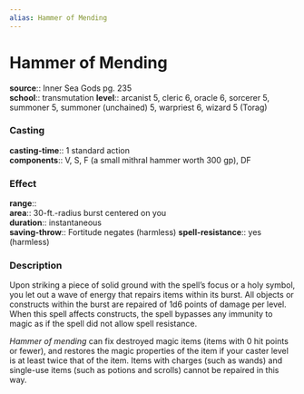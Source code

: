 ```yaml
---
alias: Hammer of Mending
---
```


# Hammer of Mending 

**source**:: Inner Sea Gods pg. 235  
**school**:: transmutation
**level**:: arcanist 5, cleric 6, oracle 6, sorcerer 5, summoner 5, summoner (unchained) 5, warpriest 6, wizard 5 (Torag)

### Casting 

**casting-time**:: 1 standard action  
**components**:: V, S, F (a small mithral hammer worth 300 gp), DF

### Effect 

**range**::  
**area**:: 30-ft.-radius burst centered on you  
**duration**:: instantaneous  
**saving-throw**:: Fortitude negates (harmless)
**spell-resistance**:: yes (harmless)

### Description 

Upon striking a piece of solid ground with the spell’s focus or a holy symbol, you let out a wave of energy that repairs items within its burst. All objects or constructs within the burst are repaired of 1d6 points of damage per level. When this spell affects constructs, the spell bypasses any immunity to magic as if the spell did not allow spell resistance.  
  
*Hammer of mending* can fix destroyed magic items (items with 0 hit points or fewer), and restores the magic properties of the item if your caster level is at least twice that of the item. Items with charges (such as wands) and single-use items (such as potions and scrolls) cannot be repaired in this way.
